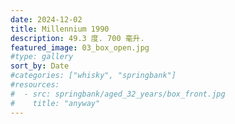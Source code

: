```yaml
---
date: 2024-12-02
title: Millennium 1990
description: 49.3 度. 700 毫升.
featured_image: 03_box_open.jpg
#type: gallery
sort_by: Date
#categories: ["whisky", "springbank"]
#resources:
#  - src: springbank/aged_32_years/box_front.jpg
#    title: "anyway"
---
```

